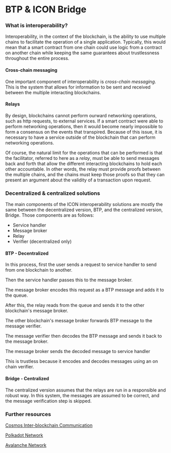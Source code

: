 # BTP & ICON Bridge

### What is interoperability?

Interoperability, in the context of the blockchain, is the ability to use multiple chains to facilitate the operation of a single application. Typically, this would mean that a smart contract from one chain could use logic from a contract on another chain while keeping the same guarantees about trustlessness throughout the entire process.

#### Cross-chain messaging

One important component of interoperability is _cross-chain messaging_. This is the system that allows for information to be sent and received between the multiple interacting blockchains.

#### Relays

By design, blockchains cannot perform ourward networking operations, such as http requests, to external services. If a smart contract were able to perform networking operations, then it would become nearly impossible to form a consensus on the events that transpired. Because of this issue, it is necessary to have a service outside of the blockchain that can perform networking operations.

Of course, the natural limit for the operations that can be performed is that the facilitator, referred to here as a _relay_, must be able to send messages back and forth that allow the different interacting blockchains to hold each other accountable. In other words, the relay must provide proofs between the multiple chains, and the chains must keep those proofs so that they can present an argument about the validity of a transaction upon request.

### Decentralized & centralized solutions

The main components of the ICON interoperability solutions are mostly the same between the decentralized version, BTP, and the centralized version, Bridge. Those components are as follows:

* Service handler
* Message broker
* Relay
* Verifier (decentralized only)

#### BTP - Decentralized

In this process, first the user sends a request to service handler to send from one blockchain to another.

Then the service handler passes this to the message broker.

The message broker encodes this request as a BTP message and adds it to the queue.

After this, the relay reads from the queue and sends it to the other blockchain's message broker.&#x20;

The other blockchain's message broker forwards BTP message to the message verifier.

The message verifier then decodes the BTP message and sends it back to the message broker.

The message broker sends the decoded message to service handler

This is trustless because it encodes and decodes messages using an on chain verifier.&#x20;

#### Bridge - Centralized

The centralized version assumes that the relays are run in a responsible and robust way. In this system, the messages are assumed to be correct, and the message verification step is skipped.

### Further resources

[Cosmos Inter-blockchain Communication](https://ibcprotocol.org/)

[Polkadot Network](https://polkadot.network/technology/)

[Avalanche Network](https://www.avax.network/)
